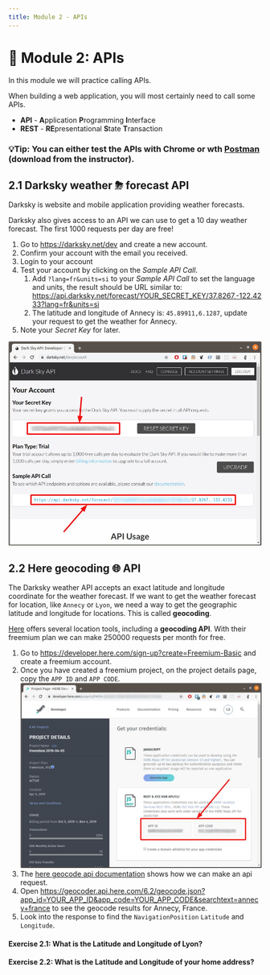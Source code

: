 ```yaml
---
title: Module 2 - APIs
---
```


# 🤖 Module 2: APIs

In this module we will practice calling APIs.

When building a web application, you will most certainly need to call some APIs.

* **API** - **A**pplication **P**rogramming **I**nterface
* **REST** - **RE**presentational **S**tate **T**ransaction

### 💡Tip: You can either test the APIs with Chrome or wth [Postman](https://www.getpostman.com/) (download from the instructor).

## 2.1 Darksky weather ⛈ forecast API

Darksky is website and mobile application providing weather forecasts.

Darksky also gives access to an API we can use to get a 10 day weather forecast. The first 1000 requests per day are free!

1. Go to https://darksky.net/dev and create a new account.
1. Confirm your account with the email you received.
1. Login to your account
1. Test your account by clicking on the _Sample API Call_.
   1. Add `?lang=fr&units=si` to your _Sample API Call_ to set the language and units, the result should be URL similar to: https://api.darksky.net/forecast/YOUR_SECRET_KEY/37.8267,-122.4233?lang=fr&units=si
   1. The latitude and longitude of Annecy is: `45.89911,6.1287`, update your request to get the weather for Annecy.
1. Note your _Secret Key_ for later.

![darksky api key](images/darksky-api.jpg)

## 2.2 Here geocoding 🌐 API

The Darksky weather API accepts an exact latitude and longitude coordinate for the weather forecast. If we want to get the weather forecast for location, like `Annecy` or `Lyon`, we need a way to get the geographic latitude and longitude for locations. This is called **geocoding**.

[Here](https://www.here.com/) offers several location tools, including a **geocoding API**. With their freemium plan we can make 250000 requests per month for free.

1. Go to https://developer.here.com/sign-up?create=Freemium-Basic and create a freemium account.
1. Once you have created a freemium project, on the project details page, copy the `APP ID` and `APP CODE`.
   ![here api keys](images/here-api.jpg)
1. The [here geocode api documentation](https://developer.here.com/documentation/geocoder/topics/quick-start-geocode.html) shows how we can make an api request.
1. Open https://geocoder.api.here.com/6.2/geocode.json?app_id=YOUR_APP_ID&app_code=YOUR_APP_CODE&searchtext=annecy+france to see the geocode results for Annecy, France.
1. Look into the response to find the `NavigationPosition` `Latitude` and `Longitude`.

#### Exercise 2.1: What is the Latitude and Longitude of Lyon?

#### Exercise 2.2: What is the Latitude and Longitude of your home address?